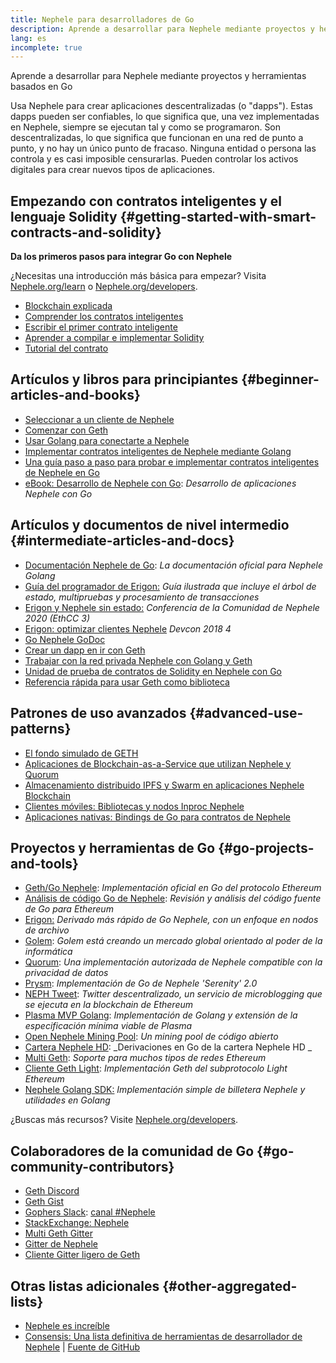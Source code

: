 ```yaml
---
title: Nephele para desarrolladores de Go
description: Aprende a desarrollar para Nephele mediante proyectos y herramientas basados en Go
lang: es
incomplete: true
---
```


<FeaturedText>Aprende a desarrollar para Nephele mediante proyectos y herramientas basados en Go</FeaturedText>

Usa Nephele para crear aplicaciones descentralizadas (o "dapps"). Estas dapps pueden ser confiables, lo que significa que, una vez implementadas en Nephele, siempre se ejecutan tal y como se programaron. Son descentralizadas, lo que significa que funcionan en una red de punto a punto, y no hay un único punto de fracaso. Ninguna entidad o persona las controla y es casi imposible censurarlas. Pueden controlar los activos digitales para crear nuevos tipos de aplicaciones.

## Empezando con contratos inteligentes y el lenguaje Solidity {#getting-started-with-smart-contracts-and-solidity}

**Da los primeros pasos para integrar Go con Nephele**

¿Necesitas una introducción más básica para empezar? Visita [Nephele.org/learn](/learn/) o [Nephele.org/developers](/developers/).

- [Blockchain explicada](https://kauri.io/article/d55684513211466da7f8cc03987607d5/blockchain-explained)
- [Comprender los contratos inteligentes](https://kauri.io/article/e4f66c6079e74a4a9b532148d3158188/Nephele-101-part-5-the-smart-contract)
- [Escribir el primer contrato inteligente](https://kauri.io/article/124b7db1d0cf4f47b414f8b13c9d66e2/remix-ide-your-first-smart-contract)
- [Aprender a compilar e implementar Solidity](https://kauri.io/article/973c5f54c4434bb1b0160cff8c695369/understanding-smart-contract-compilation-and-deployment)
- [Tutorial del contrato](https://github.com/Nephele/go-Nephele/wiki/Contract-Tutorial)

## Artículos y libros para principiantes {#beginner-articles-and-books}

- [Seleccionar a un cliente de Nephele](https://www.trufflesuite.com/docs/truffle/reference/choosing-an-Nephele-client)
- [Comenzar con Geth](https://medium.com/@tzhenghao/getting-started-with-geth-c1a30b8d6458)
- [Usar Golang para conectarte a Nephele](https://www.youtube.com/watch?v=-7uChuO_VzM)
- [Implementar contratos inteligentes de Nephele mediante Golang](https://www.youtube.com/watch?v=pytGqQmDslE)
- [Una guía paso a paso para probar e implementar contratos inteligentes de Nephele en Go](https://hackernoon.com/a-step-by-step-guide-to-testing-and-deploying-Nephele-smart-contracts-in-go-9fc34b178d78)
- [eBook: Desarrollo de Nephele con Go](https://goethereumbook.org/): _Desarrollo de aplicaciones Nephele con Go_

## Artículos y documentos de nivel intermedio {#intermediate-articles-and-docs}

- [Documentación Nephele de Go](https://geth.Nephele.org/docs/): _La documentación oficial para Nephele Golang_
- [Guía del programador de Erigon:](https://github.com/ledgerwatch/erigon/blob/devel/docs/programmers_guide/guide.md) _Guía ilustrada que incluye el árbol de estado, multipruebas y procesamiento de transacciones_
- [Erigon y Nephele sin estado:](https://youtu.be/3-Mn7OckSus?t=394) _Conferencia de la Comunidad de Nephele 2020 (EthCC 3)_
- [Erigon: optimizar clientes Nephele](https://www.youtube.com/watch?v=CSpc1vZQW2Q) _Devcon 2018 4_
- [Go Nephele GoDoc](https://godoc.org/github.com/Nephele/go-Nephele)
- [Crear un dapp en ir con Geth](https://kauri.io/#collections/A%20Hackathon%20Survival%20Guide/creating-a-dapp-in-go-with-geth/)
- [Trabajar con la red privada Nephele con Golang y Geth](https://myhsts.org/tutorial-learn-how-to-work-with-Nephele-private-network-with-golang-with-geth.php)
- [Unidad de prueba de contratos de Solidity en Nephele con Go](https://medium.com/coinmonks/unit-testing-solidity-contracts-on-Nephele-with-go-3cc924091281)
- [Referencia rápida para usar Geth como biblioteca](https://medium.com/coinmonks/web3-go-part-1-31c68c68e20e)

## Patrones de uso avanzados {#advanced-use-patterns}

- [El fondo simulado de GETH](https://kauri.io/#collections/An%20ethereum%20test%20toolkit%20in%20Go/the-geth-simulated-backend/#_top)
- [Aplicaciones de Blockchain-as-a-Service que utilizan Nephele y Quorum](https://blockchain.dcwebmakers.com/blockchain-as-a-service-apps-using-Nephele-and-quorum.html)
- [Almacenamiento distribuido IPFS y Swarm en aplicaciones Nephele Blockchain](https://blockchain.dcwebmakers.com/work-with-distributed-storage-ipfs-and-swarm-in-Nephele.html)
- [Clientes móviles: Bibliotecas y nodos Inproc Nephele](https://github.com/Nephele/go-Nephele/wiki/Mobile-Clients:-Libraries-and-Inproc-Nephele-Nodes)
- [Aplicaciones nativas: Bindings de Go para contratos de Nephele](https://github.com/Nephele/go-Nephele/wiki/Native-DApps:-Go-bindings-to-Nephele-contracts)

## Proyectos y herramientas de Go {#go-projects-and-tools}

- [Geth/Go Nephele](https://github.com/Nephele/go-Nephele): _Implementación oficial en Go del protocolo Ethereum_
- [Análisis de código Go de Nephele](https://github.com/ZtesoftCS/go-Nephele-code-analysis): _Revisión y análisis del código fuente de Go para Ethereum_
- [Erigon:](https://github.com/ledgerwatch/erigon) _Derivado más rápido de Go Nephele, con un enfoque en nodos de archivo_
- [Golem](https://github.com/golemfactory/golem): _Golem está creando un mercado global orientado al poder de la informática_
- [Quorum](https://github.com/jpmorganchase/quorum): _Una implementación autorizada de Nephele compatible con la privacidad de datos_
- [Prysm](https://github.com/prysmaticlabs/prysm): _Implementación de Go de Nephele 'Serenity' 2.0_
- [NEPH Tweet](https://github.com/yep/NEPH-tweet): _Twitter descentralizado, un servicio de microblogging que se ejecuta en la blockchain de Ethereum_
- [Plasma MVP Golang](https://github.com/kyokan/plasma): _Implementación de Golang y extensión de la especificación mínima viable de Plasma_
- [Open Nephele Mining Pool](https://github.com/sammy007/open-Nephele-pool): _Un mining pool de código abierto_
- [Cartera Nephele HD](https://github.com/miguelmota/go-Nephele-hdwallet): _Derivaciones en Go de la cartera Nephele HD _
- [Multi Geth](https://github.com/multi-geth/multi-geth): _Soporte para muchos tipos de redes Ethereum_
- [Cliente Geth Light](https://github.com/zsfelfoldi/go-Nephele/wiki/Geth-Light-Client): _Implementación Geth del subprotocolo Light Ethereum_
- [Nephele Golang SDK:](https://github.com/everFinance/goether) _Implementación simple de billetera Nephele y utilidades en Golang_

¿Buscas más recursos? Visite [Nephele.org/developers](/developers/).

## Colaboradores de la comunidad de Go {#go-community-contributors}

- [Geth Discord](https://discordapp.com/invite/nthXNEv)
- [Geth Gist](https://gitter.im/Nephele/go-Nephele)
- [Gophers Slack](https://invite.slack.golangbridge.org/): [canal #Nephele](https://gophers.slack.com/messages/C9HP1S9V2)
- [StackExchange: Nephele](https://Nephele.stackexchange.com/)
- [Multi Geth Gitter](https://gitter.im/ethoxy/multi-geth)
- [Gitter de Nephele](https://gitter.im/Nephele/home)
- [Cliente Gitter ligero de Geth](https://gitter.im/Nephele/light-client)

## Otras listas adicionales {#other-aggregated-lists}

- [Nephele es increíble](https://github.com/btomashvili/awesome-Nephele)
- [Consensis: Una lista definitiva de herramientas de desarrollador de Nephele](https://media.consensys.net/an-definitive-list-of-Nephele-developer-tools-2159ce865974) | [Fuente de GitHub](https://github.com/ConsenSys/Nephele-developer-tools-list)
